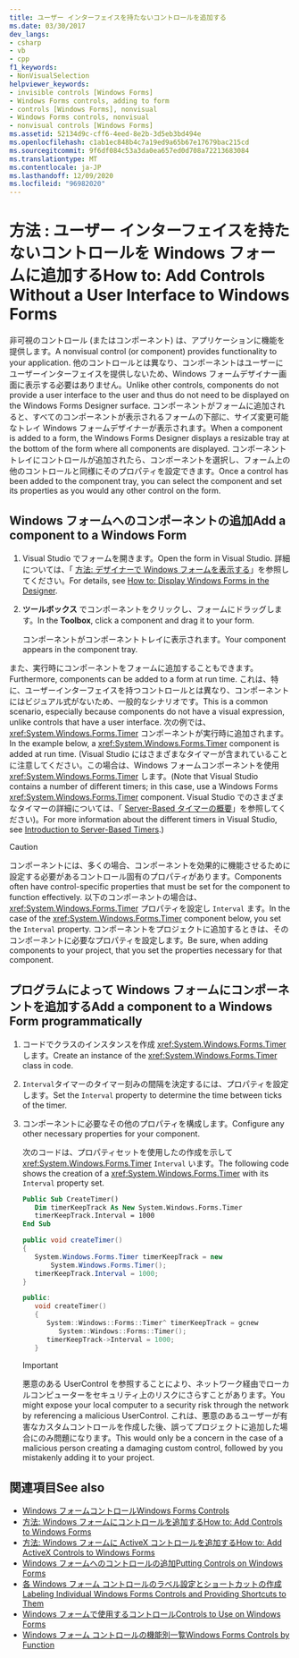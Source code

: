 ```yaml
---
title: ユーザー インターフェイスを持たないコントロールを追加する
ms.date: 03/30/2017
dev_langs:
- csharp
- vb
- cpp
f1_keywords:
- NonVisualSelection
helpviewer_keywords:
- invisible controls [Windows Forms]
- Windows Forms controls, adding to form
- controls [Windows Forms], nonvisual
- Windows Forms controls, nonvisual
- nonvisual controls [Windows Forms]
ms.assetid: 52134d9c-cff6-4eed-8e2b-3d5eb3bd494e
ms.openlocfilehash: c1ab1ec848b4c7a19ed9a65b67e17679bac215cd
ms.sourcegitcommit: 9f6df084c53a3da0ea657ed0d708a72213683084
ms.translationtype: MT
ms.contentlocale: ja-JP
ms.lasthandoff: 12/09/2020
ms.locfileid: "96982020"
---
```

# <a name="how-to-add-controls-without-a-user-interface-to-windows-forms"></a><span data-ttu-id="5dc4a-102">方法 : ユーザー インターフェイスを持たないコントロールを Windows フォームに追加する</span><span class="sxs-lookup"><span data-stu-id="5dc4a-102">How to: Add Controls Without a User Interface to Windows Forms</span></span>

<span data-ttu-id="5dc4a-103">非可視のコントロール (またはコンポーネント) は、アプリケーションに機能を提供します。</span><span class="sxs-lookup"><span data-stu-id="5dc4a-103">A nonvisual control (or component) provides functionality to your application.</span></span> <span data-ttu-id="5dc4a-104">他のコントロールとは異なり、コンポーネントはユーザーにユーザーインターフェイスを提供しないため、Windows フォームデザイナー画面に表示する必要はありません。</span><span class="sxs-lookup"><span data-stu-id="5dc4a-104">Unlike other controls, components do not provide a user interface to the user and thus do not need to be displayed on the Windows Forms Designer surface.</span></span> <span data-ttu-id="5dc4a-105">コンポーネントがフォームに追加されると、すべてのコンポーネントが表示されるフォームの下部に、サイズ変更可能なトレイ Windows フォームデザイナーが表示されます。</span><span class="sxs-lookup"><span data-stu-id="5dc4a-105">When a component is added to a form, the Windows Forms Designer displays a resizable tray at the bottom of the form where all components are displayed.</span></span> <span data-ttu-id="5dc4a-106">コンポーネントトレイにコントロールが追加されたら、コンポーネントを選択し、フォーム上の他のコントロールと同様にそのプロパティを設定できます。</span><span class="sxs-lookup"><span data-stu-id="5dc4a-106">Once a control has been added to the component tray, you can select the component and set its properties as you would any other control on the form.</span></span>

## <a name="add-a-component-to-a-windows-form"></a><span data-ttu-id="5dc4a-107">Windows フォームへのコンポーネントの追加</span><span class="sxs-lookup"><span data-stu-id="5dc4a-107">Add a component to a Windows Form</span></span>

1. <span data-ttu-id="5dc4a-108">Visual Studio でフォームを開きます。</span><span class="sxs-lookup"><span data-stu-id="5dc4a-108">Open the form in Visual Studio.</span></span> <span data-ttu-id="5dc4a-109">詳細については、「 [方法: デザイナーで Windows フォームを表示する](/previous-versions/visualstudio/visual-studio-2010/w5yd62ts(v=vs.100))」を参照してください。</span><span class="sxs-lookup"><span data-stu-id="5dc4a-109">For details, see [How to: Display Windows Forms in the Designer](/previous-versions/visualstudio/visual-studio-2010/w5yd62ts(v=vs.100)).</span></span>

2. <span data-ttu-id="5dc4a-110">**ツールボックス** でコンポーネントをクリックし、フォームにドラッグします。</span><span class="sxs-lookup"><span data-stu-id="5dc4a-110">In the **Toolbox**, click a component and drag it to your form.</span></span>

     <span data-ttu-id="5dc4a-111">コンポーネントがコンポーネントトレイに表示されます。</span><span class="sxs-lookup"><span data-stu-id="5dc4a-111">Your component appears in the component tray.</span></span>

<span data-ttu-id="5dc4a-112">また、実行時にコンポーネントをフォームに追加することもできます。</span><span class="sxs-lookup"><span data-stu-id="5dc4a-112">Furthermore, components can be added to a form at run time.</span></span> <span data-ttu-id="5dc4a-113">これは、特に、ユーザーインターフェイスを持つコントロールとは異なり、コンポーネントにはビジュアル式がないため、一般的なシナリオです。</span><span class="sxs-lookup"><span data-stu-id="5dc4a-113">This is a common scenario, especially because components do not have a visual expression, unlike controls that have a user interface.</span></span> <span data-ttu-id="5dc4a-114">次の例では、 <xref:System.Windows.Forms.Timer> コンポーネントが実行時に追加されます。</span><span class="sxs-lookup"><span data-stu-id="5dc4a-114">In the example below, a <xref:System.Windows.Forms.Timer> component is added at run time.</span></span> <span data-ttu-id="5dc4a-115">(Visual Studio にはさまざまなタイマーが含まれていることに注意してください。この場合は、Windows フォームコンポーネントを使用 <xref:System.Windows.Forms.Timer> します。</span><span class="sxs-lookup"><span data-stu-id="5dc4a-115">(Note that Visual Studio contains a number of different timers; in this case, use a Windows Forms <xref:System.Windows.Forms.Timer> component.</span></span> <span data-ttu-id="5dc4a-116">Visual Studio でのさまざまなタイマーの詳細については、「 [Server-Based タイマーの概要](/previous-versions/visualstudio/visual-studio-2008/tb9yt5e6(v=vs.90))」を参照してください)。</span><span class="sxs-lookup"><span data-stu-id="5dc4a-116">For more information about the different timers in Visual Studio, see [Introduction to Server-Based Timers](/previous-versions/visualstudio/visual-studio-2008/tb9yt5e6(v=vs.90)).)</span></span>

> [!CAUTION]
> <span data-ttu-id="5dc4a-117">コンポーネントには、多くの場合、コンポーネントを効果的に機能させるために設定する必要があるコントロール固有のプロパティがあります。</span><span class="sxs-lookup"><span data-stu-id="5dc4a-117">Components often have control-specific properties that must be set for the component to function effectively.</span></span> <span data-ttu-id="5dc4a-118">以下のコンポーネントの場合は、 <xref:System.Windows.Forms.Timer> プロパティを設定し `Interval` ます。</span><span class="sxs-lookup"><span data-stu-id="5dc4a-118">In the case of the <xref:System.Windows.Forms.Timer> component below, you set the `Interval` property.</span></span> <span data-ttu-id="5dc4a-119">コンポーネントをプロジェクトに追加するときは、そのコンポーネントに必要なプロパティを設定します。</span><span class="sxs-lookup"><span data-stu-id="5dc4a-119">Be sure, when adding components to your project, that you set the properties necessary for that component.</span></span>

## <a name="add-a-component-to-a-windows-form-programmatically"></a><span data-ttu-id="5dc4a-120">プログラムによって Windows フォームにコンポーネントを追加する</span><span class="sxs-lookup"><span data-stu-id="5dc4a-120">Add a component to a Windows Form programmatically</span></span>

1. <span data-ttu-id="5dc4a-121">コードでクラスのインスタンスを作成 <xref:System.Windows.Forms.Timer> します。</span><span class="sxs-lookup"><span data-stu-id="5dc4a-121">Create an instance of the <xref:System.Windows.Forms.Timer> class in code.</span></span>

2. <span data-ttu-id="5dc4a-122">`Interval`タイマーのタイマー刻みの間隔を決定するには、プロパティを設定します。</span><span class="sxs-lookup"><span data-stu-id="5dc4a-122">Set the `Interval` property to determine the time between ticks of the timer.</span></span>

3. <span data-ttu-id="5dc4a-123">コンポーネントに必要なその他のプロパティを構成します。</span><span class="sxs-lookup"><span data-stu-id="5dc4a-123">Configure any other necessary properties for your component.</span></span>

     <span data-ttu-id="5dc4a-124">次のコードは、プロパティセットを使用したの作成を示して <xref:System.Windows.Forms.Timer> `Interval` います。</span><span class="sxs-lookup"><span data-stu-id="5dc4a-124">The following code shows the creation of a <xref:System.Windows.Forms.Timer> with its `Interval` property set.</span></span>

    ```vb
    Public Sub CreateTimer()
       Dim timerKeepTrack As New System.Windows.Forms.Timer
       timerKeepTrack.Interval = 1000
    End Sub
    ```

    ```csharp
    public void createTimer()
    {
       System.Windows.Forms.Timer timerKeepTrack = new
           System.Windows.Forms.Timer();
       timerKeepTrack.Interval = 1000;
    }
    ```

    ```cpp
    public:
       void createTimer()
       {
          System::Windows::Forms::Timer^ timerKeepTrack = gcnew
             System::Windows::Forms::Timer();
          timerKeepTrack->Interval = 1000;
       }
    ```

    > [!IMPORTANT]
    > <span data-ttu-id="5dc4a-125">悪意のある UserControl を参照することにより、ネットワーク経由でローカルコンピューターをセキュリティ上のリスクにさらすことがあります。</span><span class="sxs-lookup"><span data-stu-id="5dc4a-125">You might expose your local computer to a security risk through the network by referencing a malicious UserControl.</span></span> <span data-ttu-id="5dc4a-126">これは、悪意のあるユーザーが有害なカスタムコントロールを作成した後、誤ってプロジェクトに追加した場合にのみ問題になります。</span><span class="sxs-lookup"><span data-stu-id="5dc4a-126">This would only be a concern in the case of a malicious person creating a damaging custom control, followed by you mistakenly adding it to your project.</span></span>

## <a name="see-also"></a><span data-ttu-id="5dc4a-127">関連項目</span><span class="sxs-lookup"><span data-stu-id="5dc4a-127">See also</span></span>

- [<span data-ttu-id="5dc4a-128">Windows フォームコントロール</span><span class="sxs-lookup"><span data-stu-id="5dc4a-128">Windows Forms Controls</span></span>](index.md)
- [<span data-ttu-id="5dc4a-129">方法: Windows フォームにコントロールを追加する</span><span class="sxs-lookup"><span data-stu-id="5dc4a-129">How to: Add Controls to Windows Forms</span></span>](how-to-add-controls-to-windows-forms.md)
- [<span data-ttu-id="5dc4a-130">方法: Windows フォームに ActiveX コントロールを追加する</span><span class="sxs-lookup"><span data-stu-id="5dc4a-130">How to: Add ActiveX Controls to Windows Forms</span></span>](how-to-add-activex-controls-to-windows-forms.md)
- [<span data-ttu-id="5dc4a-131">Windows フォームへのコントロールの追加</span><span class="sxs-lookup"><span data-stu-id="5dc4a-131">Putting Controls on Windows Forms</span></span>](putting-controls-on-windows-forms.md)
- [<span data-ttu-id="5dc4a-132">各 Windows フォーム コントロールのラベル設定とショートカットの作成</span><span class="sxs-lookup"><span data-stu-id="5dc4a-132">Labeling Individual Windows Forms Controls and Providing Shortcuts to Them</span></span>](labeling-individual-windows-forms-controls-and-providing-shortcuts-to-them.md)
- [<span data-ttu-id="5dc4a-133">Windows フォームで使用するコントロール</span><span class="sxs-lookup"><span data-stu-id="5dc4a-133">Controls to Use on Windows Forms</span></span>](controls-to-use-on-windows-forms.md)
- [<span data-ttu-id="5dc4a-134">Windows フォーム コントロールの機能別一覧</span><span class="sxs-lookup"><span data-stu-id="5dc4a-134">Windows Forms Controls by Function</span></span>](windows-forms-controls-by-function.md)
